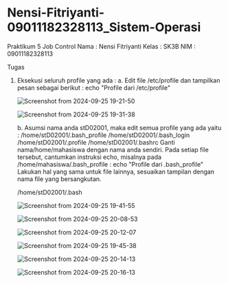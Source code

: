 # Nensi-Fitriyanti-09011182328113_Sistem-Operasi
Praktikum 5 Job Control
Nama : Nensi Fitriyanti
Kelas : SK3B
NIM : 09011182328113

Tugas
1. Eksekusi seluruh profile yang ada :
   a. Edit file /etc/profile dan tampilkan pesan sebagai berikut : echo "Profile dari /etc/profile"
   
   ![Screenshot from 2024-09-25 19-21-50](https://github.com/user-attachments/assets/4624eab4-01db-4f92-9c37-685329f74e61)

   ![Screenshot from 2024-09-25 19-31-38](https://github.com/user-attachments/assets/7f76ed2d-bc22-4c81-b1c3-c179a1c86274)

   b. Asumsi nama anda stD02001, maka edit semua profile yang ada yaitu :
   /home/stD02001/.bash_profile
   /home/stD02001/.bash_login
   /home/stD02001/.profile
   /home/stD02001/.bashrc
   Ganti nama/home/mahasiswa dengan nama anda sendiri. Pada setiap file tersebut, cantumkan instruksi echo, misalnya pada /home/mahasiswa/.bash_profile : echo "Profile dari .bash_profile" Lakukan hal yang sama untuk file lainnya, sesuaikan tampilan dengan nama file yang bersangkutan.

   /home/stD02001/.bash

    ![Screenshot from 2024-09-25 19-41-55](https://github.com/user-attachments/assets/e97facd9-f68c-493c-8422-02a2da6d834e)


   ![Screenshot from 2024-09-25 20-08-53](https://github.com/user-attachments/assets/1d84f73a-5e61-474c-b93f-adc62e851090)

   ![Screenshot from 2024-09-25 20-12-07](https://github.com/user-attachments/assets/ed20c220-54d6-4563-a121-bf6815556c00)

   ![Screenshot from 2024-09-25 19-45-38](https://github.com/user-attachments/assets/4503f08f-62da-48d9-b133-0a22ab501cd7)

   ![Screenshot from 2024-09-25 20-14-13](https://github.com/user-attachments/assets/8750d3c0-1c3e-4538-890c-363d3afdaa48)

   ![Screenshot from 2024-09-25 20-16-13](https://github.com/user-attachments/assets/e8a7bb71-3cc9-45b8-b14a-2d656b5c58e3)

   
